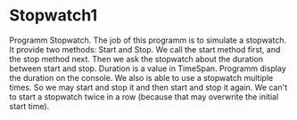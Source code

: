 # Stopwatch1
Programm Stopwatch. 
The job of this programm is to simulate a stopwatch. 
It  provide two methods: Start and Stop. We call the start method first,
and the stop method next. Then we ask the stopwatch about the duration between start and stop.
Duration is a value in TimeSpan. 
Programm display the duration on the console. 
We also is able to use a stopwatch multiple times. 
So we may start and stop it and then start and stop it again. 
We can't to start a stopwatch twice in a row (because that may overwrite the initial start time). 

